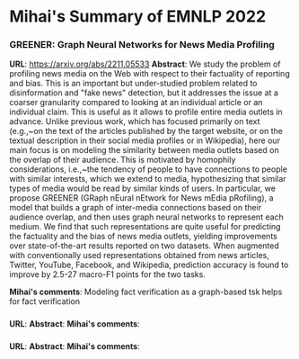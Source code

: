 # Mihai's Summary of EMNLP 2022

### GREENER: Graph Neural Networks for News Media Profiling
**URL**: https://arxiv.org/abs/2211.05533
**Abstract**: We study the problem of profiling news media on the Web with respect to their factuality of reporting and bias. This is an important but under-studied problem related to disinformation and "fake news" detection, but it addresses the issue at a coarser granularity compared to looking at an individual article or an individual claim. This is useful as it allows to profile entire media outlets in advance. Unlike previous work, which has focused primarily on text (e.g.,~on the text of the articles published by the target website, or on the textual description in their social media profiles or in Wikipedia), here our main focus is on modeling the similarity between media outlets based on the overlap of their audience. This is motivated by homophily considerations, i.e.,~the tendency of people to have connections to people with similar interests, which we extend to media, hypothesizing that similar types of media would be read by similar kinds of users. In particular, we propose GREENER (GRaph nEural nEtwork for News mEdia pRofiling), a model that builds a graph of inter-media connections based on their audience overlap, and then uses graph neural networks to represent each medium. We find that such representations are quite useful for predicting the factuality and the bias of news media outlets, yielding improvements over state-of-the-art results reported on two datasets. When augmented with conventionally used representations obtained from news articles, Twitter, YouTube, Facebook, and Wikipedia, prediction accuracy is found to improve by 2.5-27 macro-F1 points for the two tasks.

**Mihai's comments**: Modeling fact verification as a graph-based tsk helps for fact verification

### 
**URL**: 
**Abstract**: 
**Mihai's comments**: 

### 
**URL**: 
**Abstract**: 
**Mihai's comments**: 
